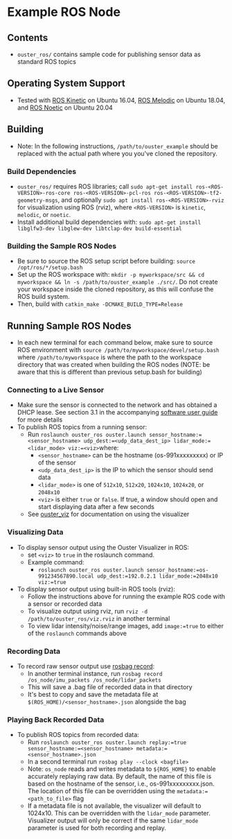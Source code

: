 # Example ROS Node

## Contents
* `ouster_ros/` contains sample code for publishing sensor data as standard ROS topics

## Operating System Support
* Tested with [ROS Kinetic](http://wiki.ros.org/kinetic/Installation/Ubuntu) on Ubuntu 16.04, [ROS
  Melodic](http://wiki.ros.org/melodic/Installation/Ubuntu) on Ubuntu 18.04, and [ROS
  Noetic](http://wiki.ros.org/noetic/Installation/Ubuntu) on Ubuntu 20.04

## Building
* Note: In the following instructions, `/path/to/ouster_example` should be replaced with the actual
  path where you you've cloned the repository.

### Build Dependencies
* `ouster_ros/` requires ROS libraries; call `sudo apt-get install ros-<ROS-VERSION>-ros-core
  ros-<ROS-VERSION>-pcl-ros ros-<ROS-VERSION>-tf2-geometry-msgs`, and
  optionally `sudo apt install ros-<ROS-VERSION>-rviz` for visualization using ROS (rviz),
  where `<ROS-VERSION>` is `kinetic`, `melodic`, or `noetic`.
* Install additional build dependencies with: `sudo apt-get install libglfw3-dev libglew-dev
  libtclap-dev build-essential` 

### Building the Sample ROS Nodes
* Be sure to source the ROS setup script before building: `source /opt/ros/*/setup.bash`
* Set up the ROS workspace with: `mkdir -p myworkspace/src && cd myworkspace && ln -s
  /path/to/ouster_example ./src/`. Do not create your workspace inside the cloned repository, as
  this will confuse the ROS build system.
* Then, build with `catkin_make -DCMAKE_BUILD_TYPE=Release`

## Running Sample ROS Nodes
* In each new terminal for each command below, make sure to source ROS environment with `source /path/to/myworkspace/devel/setup.bash` where
  `/path/to/myworkspace` is where the path to the workspace directory that was created when
  building the ROS nodes (NOTE: be aware that this is different than previous setup.bash for building)

### Connecting to a Live Sensor
* Make sure the sensor is connected to the network and has obtained a DHCP
  lease. See section 3.1 in the accompanying [software user guide](https://www.ouster.com/resources)
  for more details
* To publish ROS topics from a running sensor:
    - Run `roslaunch ouster_ros ouster.launch sensor_hostname:=<sensor_hostname>
      udp_dest:=<udp_data_dest_ip> lidar_mode:=<lidar_mode> viz:=<viz>`where:
        - `<sensor_hostname>` can be the hostname (os-991xxxxxxxxx) or IP of the sensor
        - `<udp_data_dest_ip>` is the IP to which the sensor should send data
        - `<lidar_mode>` is one of `512x10`, `512x20`, `1024x10`, `1024x20`, or `2048x10`
        - `<viz>` is either `true` or `false`. If true, a window should open and start
          displaying data after a few seconds
    - See [ouster_viz](../ouster_viz/README.md) for documentation on using the visualizer

### Visualizing Data
* To display sensor output using the Ouster Visualizer in ROS:
    - set `<viz>` to `true` in the roslaunch command.
    - Example command:
        - `roslaunch ouster_ros ouster.launch sensor_hostname:=os-991234567890.local
          udp_dest:=192.0.2.1 lidar_mode:=2048x10 viz:=true`
* To display sensor output using built-in ROS tools (rviz):
    - Follow the instructions above for running the example ROS code with a
      sensor or recorded data
    - To visualize output using rviz, run `rviz -d /path/to/ouster_ros/viz.rviz`
      in another terminal
    - To view lidar intensity/noise/range images, add `image:=true` to either of
      the `roslaunch` commands above

### Recording Data
* To record raw sensor output use [rosbag record](https://wiki.ros.org/rosbag/Commandline#rosbag_record):
    - In another terminal instance, run `rosbag record /os_node/imu_packets
     /os_node/lidar_packets`
    - This will save a .bag file of recorded data in that directory
    - It's best to copy and save the metadata file at `$(ROS_HOME)/<sensor_hostname>.json` alongside the bag

### Playing Back Recorded Data
* To publish ROS topics from recorded data:
    - Run `roslaunch ouster_ros ouster.launch replay:=true
      sensor_hostname:=<sensor_hostname> metadata:=<sensor_hostname>.json`
    - In a second terminal run `rosbag play --clock <bagfile>`
    - Note: `os_node` reads and writes metadata to `${ROS_HOME}` to enable
      accurately replaying raw data. By default, the name of this file is based
      on the hostname of the sensor, i.e., os-991xxxxxxxxx.json. The location of 
      this file can be overridden using the `metadata:=<path_to_file>` flag
    - If a metadata file is not available, the visualizer will default to
      1024x10. This can be overridden with the `lidar_mode`
      parameter. Visualizer output will only be correct if the same `lidar_mode`
      parameter is used for both recording and replay.


